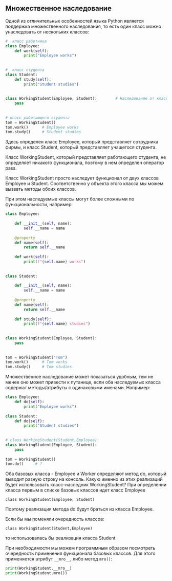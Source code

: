 ## Множественное наследование


Одной из отличительных особенностей языка Python является поддержка множественного наследования, то есть один класс можно унаследовать от нескольких классов:

```python
#  класс работника
class Employee:
    def work(self):
        print("Employee works")
 
 
#  класс студента
class Student:
    def study(self):
        print("Student studies")
 
 
class WorkingStudent(Employee, Student):        # Наследование от классов Employee и Student
    pass
 
 
# класс работающего студента
tom = WorkingStudent()
tom.work()      # Employee works
tom.study()     # Student studies

```


Здесь определен класс Employee, который представляет сотрудника фирмы, и класс Student, который представляет учащегося студента. 

Класс WorkingStudent, который представляет работающего студента, не определяет никакого функционала, поэтому в нем определен оператор pass. 

Класс WorkingStudent просто наследует функционал от двух классов Employee и Student. 
Соответственно у объекта этого класса мы можем вызвать методы обоих классов.

При этом наследуемые классы могут более сложными по функциональности, например:

```python
class Employee:
 
    def __init__(self, name):
        self.__name = name
 
    @property
    def name(self):
        return self.__name
 
    def work(self):
        print(f"{self.name} works")
 
 
class Student:
 
    def __init__(self, name):
        self.__name = name
 
    @property
    def name(self):
        return self.__name
 
    def study(self):
        print(f"{self.name} studies")
 
 
class WorkingStudent(Employee, Student):
    pass
 
 
tom = WorkingStudent("Tom")
tom.work()      # Tom works
tom.study()     # Tom studies

```

Множественное наследование может показаться удобным, тем не менее оно может привести к путанице, если оба наследуемых класса содержат методы/атрибуты с одинаковыми именами. Например:

```python
class Employee:
    def do(self):
        print("Employee works")
  
class Student:
    def do(self):
        print("Student studies")
  
  
# class WorkingStudent(Student,Employee):
class WorkingStudent(Employee, Student):
    pass
 
tom = WorkingStudent()
tom.do()     # ?

```

Оба базовых класса - Employee и Worker определяют метод do, который выводит разную строку на консоль. Какую именно из этих реализаций будет использовать класс-наследник WorkingStudent? При определении класса первым в списке базовых классов идет класс Employee

`class WorkingStudent(Employee, Student)`

Поэтому реализация метода do будут браться из класса Employee.

Если бы мы поменяли очередность классов:

`class WorkingStudent(Student,Employee)`

то использовалась бы реализация класса Student

При необходимости мы можем программным образом посмотреть очередность применения функционала базовых классов. Для этого применяется атрибут `__mro__`, либо метод `mro()`:

```python
print(WorkingStudent.__mro__)
print(WorkingStudent.mro())
```